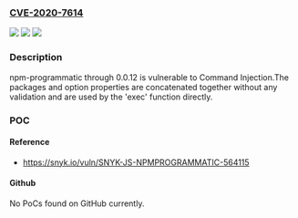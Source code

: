 ### [CVE-2020-7614](https://cve.mitre.org/cgi-bin/cvename.cgi?name=CVE-2020-7614)
![](https://img.shields.io/static/v1?label=Product&message=npm-programmatic&color=blue)
![](https://img.shields.io/static/v1?label=Version&message=n%2Fa&color=blue)
![](https://img.shields.io/static/v1?label=Vulnerability&message=Command%20Injection&color=brighgreen)

### Description

npm-programmatic through 0.0.12 is vulnerable to Command Injection.The packages and option properties are concatenated together without any validation and are used by the 'exec' function directly.

### POC

#### Reference
- https://snyk.io/vuln/SNYK-JS-NPMPROGRAMMATIC-564115

#### Github
No PoCs found on GitHub currently.

